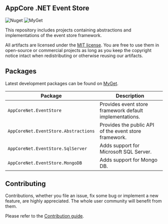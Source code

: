 AppCore .NET Event Store
-----------------

![Nuget](https://img.shields.io/nuget/v/AppCoreNet.EventStore.Abstractions)
![MyGet](https://img.shields.io/myget/appcorenet/vpre/AppCoreNet.EventStore.Abstractions?label=myget)

This repository includes projects containing abstractions and implementations of the event store framework.

All artifacts are licensed under the [MIT license](LICENSE). You are free to use them in open-source or commercial projects as long
as you keep the copyright notice intact when redistributing or otherwise reusing our artifacts.

## Packages

Latest development packages can be found on [MyGet](https://www.myget.org/gallery/appcorenet).

| Package                              | Description                                             |
|--------------------------------------|---------------------------------------------------------|
| `AppCoreNet.EventStore`              | Provides event store framework default implementations. |
| `AppCoreNet.EventStore.Abstractions` | Provides the public API of the event store framework.   |
| `AppCoreNet.EventStore.SqlServer`    | Adds support for Microsoft SQL Server.                  |
| `AppCoreNet.EventStore.MongoDB`      | Adds support for Mongo DB.                              |

## Contributing

Contributions, whether you file an issue, fix some bug or implement a new feature, are highly appreciated. The whole user community
will benefit from them.

Please refer to the [Contribution guide](CONTRIBUTING.md).
